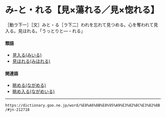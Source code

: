 # み‐と・れる【見×蕩れる／見×惚れる】

［動ラ下一］［文］みと・る［ラ下二］われを忘れて見つめる。心を奪われて見入る。見ほれる。「うっとりと―・れる」

#### 類語

-   [見入る(みいる)](https://dictionary.goo.ne.jp/word/%E8%A6%8B%E5%85%A5%E3%82%8B/#jn-210816)
-   [見ほれる(みほれる)](みほれる（見惚れる）)

#### 関連語

-   [眺める(ながめる)](https://dictionary.goo.ne.jp/word/%E7%9C%BA%E3%82%81%E3%82%8B/#jn-163440)
-   [眺め入る(ながめいる)](https://dictionary.goo.ne.jp/word/%E7%9C%BA%E3%82%81%E5%85%A5%E3%82%8B/#jn-163432)

---
`https://dictionary.goo.ne.jp/word/%E8%A6%8B%E8%95%A9%E3%82%8C%E3%82%8B/#jn-212718`